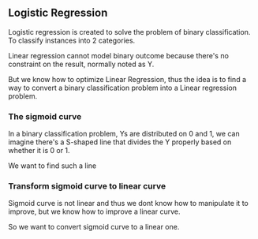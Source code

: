 ## Logistic Regression

Logistic regression is created to solve the problem of binary classification. To classify instances into 2 categories.

Linear regression cannot model binary outcome because there's no constraint on the result, normally noted as Y.

But we know how to optimize Linear Regression, thus the idea is to find a way to convert a binary classification problem into a Linear regression problem.

### The sigmoid curve

In a binary classification problem, Ys are distributed on 0 and 1, we can imagine there's a S-shaped line that divides the Y properly based on whether it is 0 or 1.

We want to find such a line

### Transform sigmoid curve to linear curve

Sigmoid curve is not linear and thus we dont know how to manipulate it to improve, but we know how to improve a linear curve.

So we want to convert sigmoid curve to a linear one. 

 
